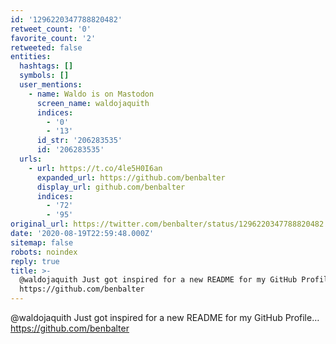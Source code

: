 ```yaml
---
id: '1296220347788820482'
retweet_count: '0'
favorite_count: '2'
retweeted: false
entities:
  hashtags: []
  symbols: []
  user_mentions:
    - name: Waldo is on Mastodon
      screen_name: waldojaquith
      indices:
        - '0'
        - '13'
      id_str: '206283535'
      id: '206283535'
  urls:
    - url: https://t.co/4le5H0I6an
      expanded_url: https://github.com/benbalter
      display_url: github.com/benbalter
      indices:
        - '72'
        - '95'
original_url: https://twitter.com/benbalter/status/1296220347788820482
date: '2020-08-19T22:59:48.000Z'
sitemap: false
robots: noindex
reply: true
title: >-
  @waldojaquith Just got inspired for a new README for my GitHub Profile…
  https://github.com/benbalter
---
```


@waldojaquith Just got inspired for a new README for my GitHub Profile… https://github.com/benbalter